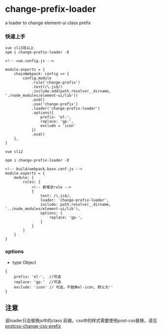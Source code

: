 # change-prefix-loader
a loader to change element-ui class prefix

### 快速上手
```
vue cli3及以上
npm i change-prefix-loader -D

<!-- vue.config.js -->

module.exports = {
    chainWebpack: config => {
        config.module
            .rule('change-prefix')
            .test(/\.js$/)
            .include.add(path.resolve(__dirname, './node_modules/element-ui/lib'))
            .end()
            .use('change-prefix')
            .loader('change-prefix-loader')
            .options({
                prefix: 'el-',
                replace: 'gp-',
                exclude = 'icon'
            })
            .end()
    },
}
```
```
vue cli2

npm i change-prefix-loader -D

<!-- build/webpack.base.conf.js -->
module.exports = {
    module: {
        rules: {
            <!-- 新增该rule -->
            {
                test: /\.js$/,
                loader: 'change-prefix-loader',
                include: path.resolve(__dirname, '../node_modules/element-ui/lib'),
                options: {
                    replace: 'gp-',
                }
            }
        }
    }
}

```

### options

* type Object

```
{
    prefix: 'el-',  //可选
    replace: 'gp-'  //可选
    exclude: 'icon' // 可选，不替换el-icon, 默认为''
}
```
## 注意

该loader只会替换js中的class 前缀，css中的样式需要使用post-css替换，请见[postcss-change-css-prefix](https://www.npmjs.com/package/postcss-change-css-prefix)
